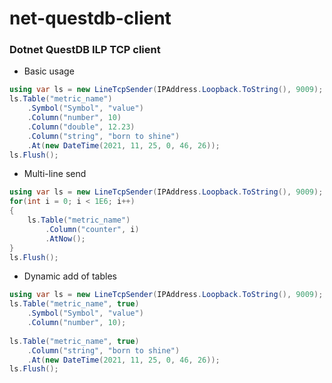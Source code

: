# net-questdb-client

### Dotnet QuestDB ILP TCP client

- Basic usage

```c#
using var ls = new LineTcpSender(IPAddress.Loopback.ToString(), 9009);
ls.Table("metric_name")
    .Symbol("Symbol", "value")
    .Column("number", 10)
    .Column("double", 12.23)
    .Column("string", "born to shine")
    .At(new DateTime(2021, 11, 25, 0, 46, 26));
ls.Flush();
```

- Multi-line send

```c#
using var ls = new LineTcpSender(IPAddress.Loopback.ToString(), 9009);
for(int i = 0; i < 1E6; i++) 
{
    ls.Table("metric_name")
        .Column("counter", i)
        .AtNow();
}
ls.Flush();
```

- Dynamic add of tables

```c#
using var ls = new LineTcpSender(IPAddress.Loopback.ToString(), 9009);
ls.Table("metric_name", true)
    .Symbol("Symbol", "value")
    .Column("number", 10);
    
ls.Table("metric_name", true)
    .Column("string", "born to shine")
    .At(new DateTime(2021, 11, 25, 0, 46, 26));
ls.Flush();
```